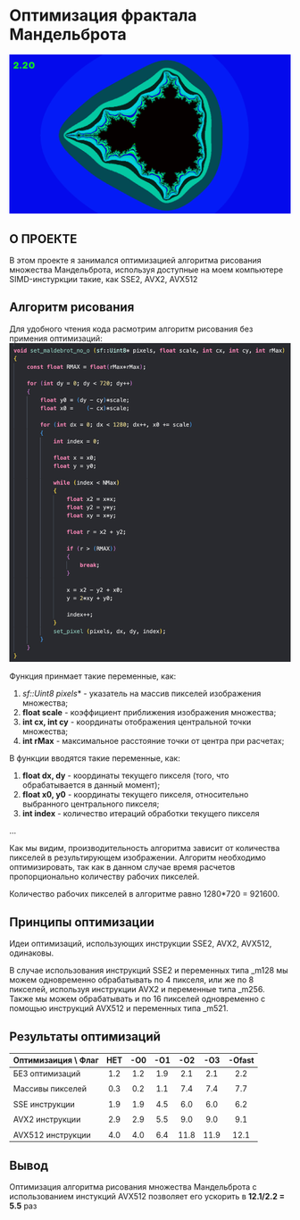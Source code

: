 # Оптимизация фрактала Мандельброта

![Example 1](readme_files/maldebrot_picture.png)

## О ПРОЕКТЕ
В этом проекте я занимался оптимизацией алгоритма рисования множества Мандельброта, используя доступные на моем компьютере SIMD-инстуркции такие, как SSE2, AVX2, AVX512

## Алгоритм рисования

Для удобного чтения кода расмотрим алгоритм рисования без примения оптимизаций:
![Algorithm](readme_files/maldebrot_algorithm.png)

Функция принмает такие переменные, как:
1. **sf::Uint8* pixels** - указатель на массив пикселей изображения множества;
2. **float scale** - коэффициент приближения изображения множества;
3. **int cx, int cy** - координаты отображения центральной точки множества;
4. **int rMax** - максимальное расстояние точки от центра при расчетах;

В функции вводятся такие переменные, как:
1. **float dx, dy** - координаты текущего пикселя (того, что обрабатывается в данный момент);
2. **float x0, y0** - координаты текущего пикселя, относительно выбранного центрального пикселя;
3. **int index** - количество итераций обработки текущего пикселя

...

Как мы видим, производительность алгоритма зависит от количества пикселей в результирующем изображении. Алгоритм необходимо оптимизировать, так как в данном случае время расчетов пропорционально количеству рабочих пикселей.

Количество рабочих пикселей в алгоритме равно 1280*720 = 921600.

## Принципы оптимизации

Идеи оптимизаций, использующих инструкции SSE2, AVX2, AVX512, одинаковы.

В случае использования инструкций SSE2 и переменных типа _m128 мы можем одновременно обрабатывать по 4 пикселя, или же по 8 пикселей, используя инструкции AVX2 и переменные типа _m256. Также мы можем обрабатывать и по 16 пикселей одновременно с помощью инструкций AVX512 и переменных типа _m521.

## Результаты оптимизаций

|Оптимизаиция \ Флаг|НЕТ |-O0 |-O1 |-O2 |-O3 |-Ofast |
|:------------------|:--:|:--:|:--:|:--:|:--:|:-----:|
|БЕЗ оптимизаций    |1.2 |1.2 |1.9 |2.1 |2.1 |2.2    |
|                   |    |    |    |    |    |       |
|Массивы пикселей   |0.3 |0.2 |1.1 |7.4 |7.4 |7.7    |
|                   |    |    |    |    |    |       |
|SSE инструкции     |1.9 |1.9 |4.5 |6.0 |6.0 |6.2    |
|                   |    |    |    |    |    |       |
|AVX2 инструкции    |2.9 |2.9 |5.5 |9.0 |9.0 |9.1    |
|                   |    |    |    |    |    |       |
|AVX512 инструкции  |4.0 |4.0 |6.4 |11.8|11.9|12.1   |

## Вывод
Оптимизация алгоритма рисования множества Мандельброта с использованием инстукций AVX512 позволяет его ускорить в **12.1/2.2 = 5.5** раз
